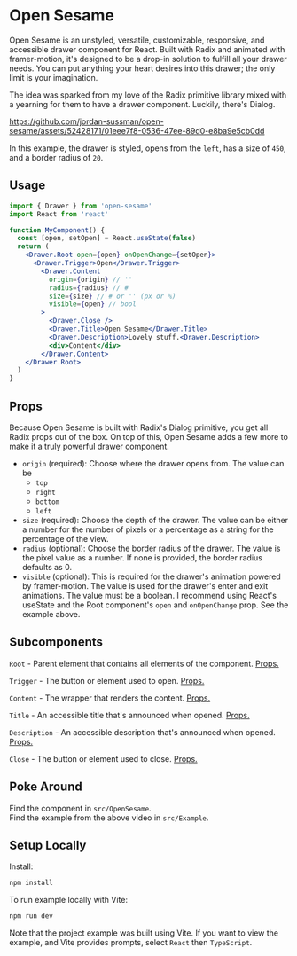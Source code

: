 # Open Sesame
Open Sesame is an unstyled, versatile, customizable, responsive, and accessible drawer component for React. Built with Radix and animated with framer-motion, it's designed to be a drop-in solution to fulfill all your drawer needs. You can put anything your heart desires into this drawer; the only limit is your imagination.

The idea was sparked from my love of the Radix primitive library mixed
with a yearning for them to have a drawer component. Luckily, there's Dialog.

https://github.com/jordan-sussman/open-sesame/assets/52428171/01eee7f8-0536-47ee-89d0-e8ba9e5cb0dd

In this example, the drawer is styled, opens from the `left`, has a size
of `450`, and a border radius of `20`.

## Usage
```jsx
import { Drawer } from 'open-sesame'
import React from 'react'

function MyComponent() {
  const [open, setOpen] = React.useState(false)
  return (
    <Drawer.Root open={open} onOpenChange={setOpen}>
      <Drawer.Trigger>Open</Drawer.Trigger>
        <Drawer.Content
          origin={origin} // ''
          radius={radius} // #
          size={size} // # or '' (px or %)
          visible={open} // bool
        >
          <Drawer.Close />
          <Drawer.Title>Open Sesame</Drawer.Title>
          <Drawer.Description>Lovely stuff.<Drawer.Description>
          <div>Content</div>
        </Drawer.Content>
    </Drawer.Root>
  )
}
```

## Props
Because Open Sesame is built with Radix's Dialog primitive, you get
all Radix props out of the box. On top of this, Open Sesame adds
a few more to make it a truly powerful drawer component.

- `origin` (required): Choose where the drawer opens from. The value can be
  - `top`
  - `right`
  - `bottom`
  - `left`
- `size` (required): Choose the depth of the drawer. The value can be either a
number for the number of pixels or a percentage as a string for the percentage of the view.
- `radius` (optional): Choose the border radius of the drawer. The value is the pixel value as a number. If none is provided, the border radius defaults
as 0.
- `visible` (optional): This is required for the drawer's animation powered by framer-motion. The value is used for the drawer's enter and exit animations. The value must be a boolean. I recommend using React's useState and the Root component's `open` and `onOpenChange` prop. See the example above.

## Subcomponents
`Root` - Parent element that contains all elements of the component. [Props.](https://www.radix-ui.com/docs/primitives/components/dialog#root)

`Trigger` - The button or element used to open. [Props.](https://www.radix-ui.com/docs/primitives/components/dialog#trigger)

`Content` - The wrapper that renders the content. [Props.](https://www.radix-ui.com/docs/primitives/components/dialog#content)

`Title` - An accessible title that's announced when opened. [Props.](https://www.radix-ui.com/docs/primitives/components/dialog#title)

`Description` - An accessible description that's announced when opened. [Props.](https://www.radix-ui.com/docs/primitives/components/dialog#description)

`Close` - The button or element used to close. [Props.](https://www.radix-ui.com/docs/primitives/components/dialog#close)

## Poke Around
Find the component in `src/OpenSesame`.
<br>
Find the example from the above video in `src/Example`.

## Setup Locally
Install:
```bash
npm install
```
To run example locally with Vite:
```bash
npm run dev
```
Note that the project example was built using Vite. If you want to view the example, and Vite provides prompts, select `React` then `TypeScript`.
